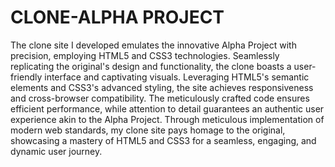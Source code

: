 # CLONE-ALPHA PROJECT 

The clone site I developed emulates the innovative Alpha Project with precision, employing HTML5 and CSS3 technologies. Seamlessly replicating the original's design and functionality, the clone boasts a user-friendly interface and captivating visuals. Leveraging HTML5's semantic elements and CSS3's advanced styling, the site achieves responsiveness and cross-browser compatibility. The meticulously crafted code ensures efficient performance, while attention to detail guarantees an authentic user experience akin to the Alpha Project. Through meticulous implementation of modern web standards, my clone site pays homage to the original, showcasing a mastery of HTML5 and CSS3 for a seamless, engaging, and dynamic user journey.




